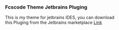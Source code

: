 ### Fcscode Theme Jetbrains Pluging

This is my theme for jetbrains IDES, you can download <br>this Pluging from the Jetbrains marketplace
<a href= https://plugins.jetbrains.com/plugin/18620-fcscode-theme>Link
